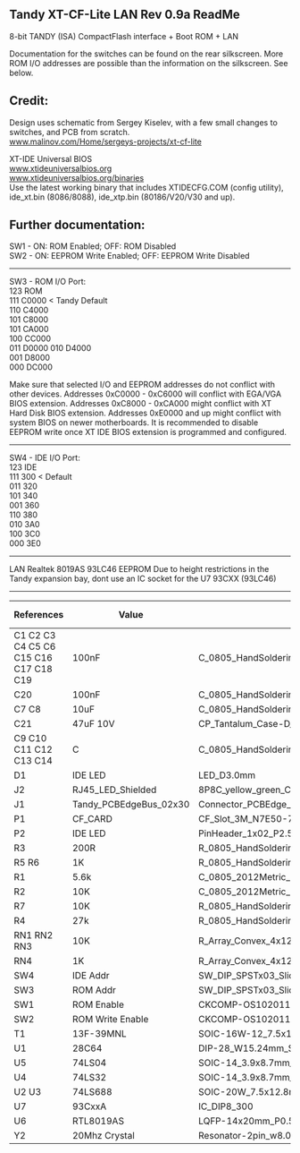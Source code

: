 Tandy XT-CF-Lite LAN Rev 0.9a ReadMe
----------------------------

8-bit TANDY (ISA) CompactFlash interface + Boot ROM + LAN

Documentation for the switches can be found on the rear silkscreen. More ROM I/O addresses are possible than the information on the silkscreen. See below.

Credit:
-------
Design uses schematic from Sergey Kiselev, with a few small changes to switches, and PCB from scratch.\
www.malinov.com/Home/sergeys-projects/xt-cf-lite

XT-IDE Universal BIOS\
www.xtideuniversalbios.org  
www.xtideuniversalbios.org/binaries  
Use the latest working binary that includes XTIDECFG.COM (config utility), ide_xt.bin (8086/8088), ide_xtp.bin (80186/V20/V30 and up).




Further documentation:
----------------------

SW1 - ON: ROM Enabled; OFF: ROM Disabled\
SW2 - ON: EEPROM Write Enabled; OFF: EEPROM Write Disabled

---

SW3 - ROM I/O Port:  
123 ROM  
111 C0000  < Tandy Default  
110 C4000  
101 C8000  
101 CA000  
100 CC000  
011 D0000 
010 D4000  
001 D8000  
000 DC000  

Make sure that selected I/O and EEPROM addresses do not conflict with other devices.
Addresses 0xC0000 - 0xC6000 will conflict with EGA/VGA BIOS extension.
Addresses 0xC8000 - 0xCA000 might conflict with XT Hard Disk BIOS extension.
Addresses 0xE0000 and up might conflict with system BIOS on newer motherboards.
It is recommended to disable EEPROM write once XT IDE BIOS extension is programmed and configured.

---

SW4 - IDE I/O Port:  
123 IDE  
111 300 < Default  
011 320  
101 340  
001 360  
110 380  
010 3A0  
100 3C0  
000 3E0  

---

LAN 
Realtek 8019AS 93LC46 EEPROM
Due to height restrictions in the Tandy expansion bay, dont use an IC socket for the U7 93CXX   (93LC46)



---

| References | Value | Footprint | Quantity Per PCB |
|---|---|---|---|
| C1 C2 C3 C4 C5 C6 C15 C16 C17 C18 C19 | 100nF | C_0805_HandSoldering | 11 |
| C20 | 100nF | C_0805_HandSoldering | 1 |
| C7 C8 | 10uF | C_0805_HandSoldering | 2 |
| C21 | 47uF 10V | CP_Tantalum_Case-D_EIA-7343-31_Hand | 1 |
| C9 C10 C11 C12 C13 C14 | C | C_0805_HandSoldering | 6 |
| D1 | IDE LED | LED_D3.0mm | 1 |
| J2 | RJ45_LED_Shielded | 8P8C_yellow_green_Ckmtw_C133529 | 1 |
| J1 | Tandy_PCBEdgeBus_02x30 | Connector_PCBEdge_Tandy1400LT | 1 |
| P1 | CF_CARD | CF_Slot_3M_N7E50-7516TS0884 | 1 |
| P2 | IDE LED | PinHeader_1x02_P2.54mm_Horizontal | 1 |
| R3 | 200R | R_0805_HandSoldering | 1 |
| R5 R6 | 1K | R_0805_HandSoldering | 2 |
| R1 | 5.6k | C_0805_2012Metric_Pad1.15x1.40mm_HandSolder | 1 |
| R2 | 10K | C_0805_2012Metric_Pad1.15x1.40mm_HandSolder | 1 |
| R7 | 10K | R_0805_HandSoldering | 1 |
| R4 | 27k | R_0805_HandSoldering | 1 |
| RN1 RN2 RN3 | 10K | R_Array_Convex_4x1206 | 3 |
| RN4 | 1K | R_Array_Convex_4x1206 | 1 |
| SW4 | IDE Addr | SW_DIP_SPSTx03_Slide_9.78x9.8mm_W7.62mm_P2.54mm | 1 |
| SW3 | ROM Addr | SW_DIP_SPSTx03_Slide_9.78x9.8mm_W7.62mm_P2.54mm | 1 |
| SW1 | ROM Enable | CKCOMP-OS102011MA1QN1 | 1 |
| SW2 | ROM Write Enable | CKCOMP-OS102011MA1QN1 | 1 |
| T1 | 13F-39MNL | SOIC-16W-12_7.5x10.3mm_P1.27mm | 1 |
| U1 | 28C64 | DIP-28_W15.24mm_Socket | 1 |
| U5 | 74LS04 | SOIC-14_3.9x8.7mm_P1.27mm | 1 |
| U4 | 74LS32 | SOIC-14_3.9x8.7mm_P1.27mm | 1 |
| U2 U3 | 74LS688 | SOIC-20W_7.5x12.8mm_P1.27mm | 2 |
| U7 | 93CxxA | IC_DIP8_300 | 1 |
| U6 | RTL8019AS | LQFP-14x20mm_P0.5mmRealtek | 1 |
| Y2 | 20Mhz Crystal | Resonator-2pin_w8.0mm_h3.5mm | 1 |
